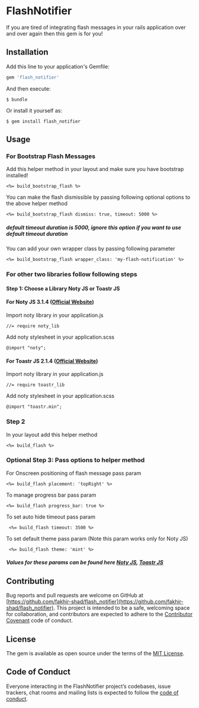 # FlashNotifier

If you are tired of integrating flash messages in your rails application over and over again then this gem is for you!

## Installation

Add this line to your application's Gemfile:

```ruby
gem 'flash_notifier'
```

And then execute:

    $ bundle

Or install it yourself as:

    $ gem install flash_notifier

## Usage

### For Bootstrap Flash Messages
    
Add this helper method in your layout and make sure you have bootstrap installed!

    <%= build_bootstrap_flash %>
    
You can make the flash dismissible by passing following optional options to the above helper method

    <%= build_bootstrap_flash dismiss: true, timeout: 5000 %>
    
##### default timeout duration is 5000, ignore this option if you want to use default timeout duration

You can add your own wrapper class by passing following parameter

    <%= build_bootstrap_flash wrapper_class: 'my-flash-notification' %>
    
### For other two libraries follow following steps            

#### Step 1: Choose a Library Noty JS or Toastr JS

#### For Noty JS 3.1.4 ([Official Website](https://ned.im/noty/#/))

Import noty library in your application.js

    //= require noty_lib
    
Add noty stylesheet in your application.scss

    @import "noty";
    
#### For Toastr JS 2.1.4 ([Official Website](https://codeseven.github.io/toastr/))

Import noty library in your application.js

    //= require toastr_lib
    
Add noty stylesheet in your application.scss

    @import "toastr.min";
    
### Step 2
    
In your layout add this helper method

    <%= build_flash %>
    
### Optional Step 3: Pass options to helper method  

For Onscreen positioning of flash message pass param

    <%= build_flash placement: 'topRight' %>
    
To manage progress bar pass param

    <%= build_flash progress_bar: true %>
    
To set auto hide timeout pass param

     <%= build_flash timeout: 3500 %>
     
To set default theme pass param (Note this param works only for Noty JS)

     <%= build_flash theme: 'mint' %>
    
##### Values for these params can be found here [Noty JS](https://ned.im/noty/#/options), [Toastr JS](https://codeseven.github.io/toastr/demo.html)

## Contributing

Bug reports and pull requests are welcome on GitHub at [https://github.com/fakhir-shad/flash_notifier](https://github.com/fakhir-shad/flash_notifier). This project is intended to be a safe, welcoming space for collaboration, and contributors are expected to adhere to the [Contributor Covenant](http://contributor-covenant.org) code of conduct.

## License

The gem is available as open source under the terms of the [MIT License](https://opensource.org/licenses/MIT).

## Code of Conduct

Everyone interacting in the FlashNotifier project’s codebases, issue trackers, chat rooms and mailing lists is expected to follow the [code of conduct](https://github.com/fakhir-shad/flash_notifier/blob/master/CODE_OF_CONDUCT.md).
